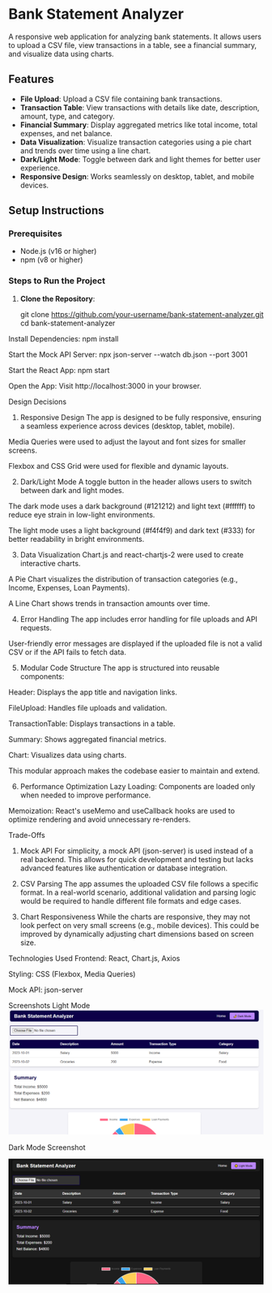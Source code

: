 # Bank Statement Analyzer

A responsive web application for analyzing bank statements. It allows users to upload a CSV file, view transactions in a table, see a financial summary, and visualize data using charts.

## Features
- **File Upload**: Upload a CSV file containing bank transactions.
- **Transaction Table**: View transactions with details like date, description, amount, type, and category.
- **Financial Summary**: Display aggregated metrics like total income, total expenses, and net balance.
- **Data Visualization**: Visualize transaction categories using a pie chart and trends over time using a line chart.
- **Dark/Light Mode**: Toggle between dark and light themes for better user experience.
- **Responsive Design**: Works seamlessly on desktop, tablet, and mobile devices.

## Setup Instructions
### Prerequisites
- Node.js (v16 or higher)
- npm (v8 or higher)

### Steps to Run the Project
1. **Clone the Repository**:
  
   git clone https://github.com/your-username/bank-statement-analyzer.git
   cd bank-statement-analyzer



Install Dependencies: npm install

Start the Mock API Server: npx json-server --watch db.json --port 3001

Start the React App: npm start

Open the App:
Visit http://localhost:3000 in your browser.

Design Decisions
1. Responsive Design
The app is designed to be fully responsive, ensuring a seamless experience across devices (desktop, tablet, mobile).

Media Queries were used to adjust the layout and font sizes for smaller screens.

Flexbox and CSS Grid were used for flexible and dynamic layouts.

2. Dark/Light Mode
A toggle button in the header allows users to switch between dark and light modes.

The dark mode uses a dark background (#121212) and light text (#ffffff) to reduce eye strain in low-light environments.

The light mode uses a light background (#f4f4f9) and dark text (#333) for better readability in bright environments.

3. Data Visualization
Chart.js and react-chartjs-2 were used to create interactive charts.

A Pie Chart visualizes the distribution of transaction categories (e.g., Income, Expenses, Loan Payments).

A Line Chart shows trends in transaction amounts over time.

4. Error Handling
The app includes error handling for file uploads and API requests.

User-friendly error messages are displayed if the uploaded file is not a valid CSV or if the API fails to fetch data.

5. Modular Code Structure
The app is structured into reusable components:

Header: Displays the app title and navigation links.

FileUpload: Handles file uploads and validation.

TransactionTable: Displays transactions in a table.

Summary: Shows aggregated financial metrics.

Chart: Visualizes data using charts.

This modular approach makes the codebase easier to maintain and extend.

6. Performance Optimization
Lazy Loading: Components are loaded only when needed to improve performance.

Memoization: React's useMemo and useCallback hooks are used to optimize rendering and avoid unnecessary re-renders.

Trade-Offs
1. Mock API
For simplicity, a mock API (json-server) is used instead of a real backend. This allows for quick development and testing but lacks advanced features like authentication or database integration.

2. CSV Parsing
The app assumes the uploaded CSV file follows a specific format. In a real-world scenario, additional validation and parsing logic would be required to handle different file formats and edge cases.

3. Chart Responsiveness
While the charts are responsive, they may not look perfect on very small screens (e.g., mobile devices). This could be improved by dynamically adjusting chart dimensions based on screen size.

Technologies Used
Frontend: React, Chart.js, Axios

Styling: CSS (Flexbox, Media Queries)

Mock API: json-server


Screenshots
Light Mode
![My Photo](/light.PNG)

Dark Mode Screenshot

![My Photo](/dark.PNG)


